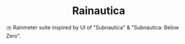 <h1 align="center">Rainautica</h1>

⛈️ Rainmeter suite inspired by UI of "Subnautica" &amp; "Subnautica: Below Zero".
